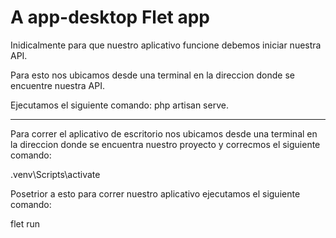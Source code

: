 # A app-desktop Flet app

Inidicalmente para que nuestro aplicativo funcione debemos iniciar nuestra API.

Para esto nos ubicamos desde una terminal en la direccion donde se encuentre nuestra API.

Ejecutamos el siguiente comando: php artisan serve.

-------------------------------------------------------------------------------------------------------------------------

Para correr el aplicativo de escritorio nos ubicamos desde una terminal en la direccion donde se encuentra nuestro proyecto y correcmos el siguiente comando:

.venv\Scripts\activate

Posetrior a esto para correr nuestro aplicativo ejecutamos el siguiente comando:

flet run 